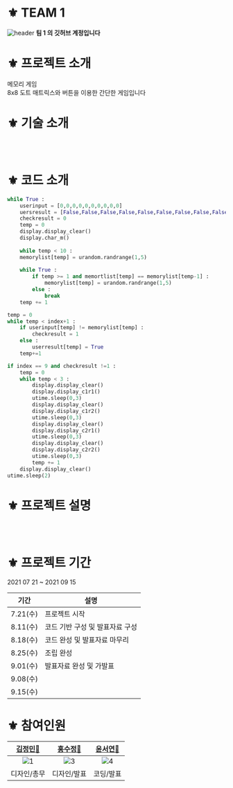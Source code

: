 # ⚜ TEAM 1
![header](https://user-images.githubusercontent.com/87738954/130777709-153037c5-1944-4ce8-acc0-b4624842d482.png)
**팀 1 의 깃허브 계정입니다** 

# ⚜ 프로젝트 소개 
메모리 게임<br>
8x8 도트 매트릭스와 버튼을 이용한 간단한 게임입니다<br> 

# ⚜ 기술 소개

<br><br>

# ⚜ 코드 소개 

```Python
while True :
    userinput = [0,0,0,0,0,0,0,0,0,0]
    uersresult = [False,False,False,False,False,False,False,False,False,False]
    checkresult = 0
    temp = 0
    display.display_clear()
    display.char_m()
    
    while temp < 10 : 
    memorylist[temp] = urandom.randrange(1,5)
    
    while True : 
        if temp >= 1 and memortlist[temp] == memorylist[temp-1] : 
            memorylist[temp] = urandom.randrange(1,5)
        else :
            break
    temp += 1       
```
```Python
temp = 0 
while temp < index+1 :
    if userinput[temp] != memorylist[temp] : 
        checkresult = 1
    else : 
        userresult[temp] = True
    temp+=1
```
```Python
if index == 9 and checkresult !=1 :
    temp = 0
    while temp < 3 :
        display.display_clear()
        display.display_c1r1()
        utime.sleep(0,3)
        display.display_clear()
        display.display_c1r2()
        utime.sleep(0,3)
        display.display_clear()
        display.display_c2r1()
        utime.sleep(0,3)
        display.display_clear()
        display.display_c2r2()
        utime.sleep(0,3)
        temp += 1
    display.display_clear()
utime.sleep(2)
```

# ⚜ 프로젝트 설명

<br><br>

# ⚜ 프로젝트 기간
2021 07 21 ~ 2021 09 15

| 기간                | 설명                                                         |
| ------------------- | ------------------------------------------------------------ |
| 7.21(수)            | 프로젝트 시작                                                 |
| 8.11(수)            | 코드 기반 구성 및 발표자료 구성                                 |
| 8.18(수)            | 코드 완성 및 발표자료 마무리                                    |
| 8.25(수)            | 조립 완성                                                     |
| 9.01(수)            | 발표자료 완성 및 가발표                                        |
| 9.08(수)            |                                                              |
| 9.15(수)            |                                                              |


# ⚜ 참여인원

| [**김정민**🐌](https://github.com/minusminu) | [**홍수정💎**](https://github.com/SJHXjiah) | [**윤서연💌**](https://github.com/seoyeonnnnnnnnnn) |
| :----: | :----: | :----: |
| ![1](https://user-images.githubusercontent.com/87738954/131217389-121e1003-5771-442c-aec5-3a4ad2ebd146.png) | ![3](https://user-images.githubusercontent.com/87738954/131217412-ba8c2b4b-faad-42ed-8ff6-0dc07b8077a1.png) | ![4](https://user-images.githubusercontent.com/87738954/131217401-adaa4383-d687-4718-ae2e-d29d65e51ecf.png) |
| 디자인/총무 | 디자인/발표 | 코딩/발표 |
